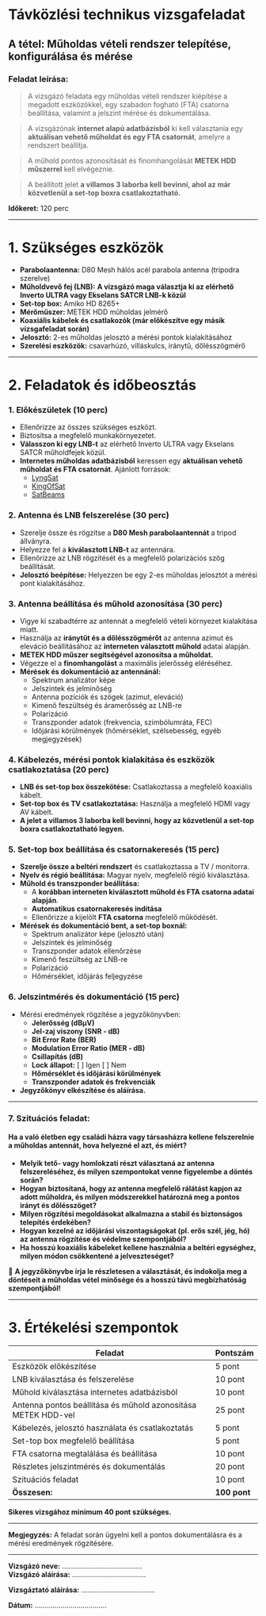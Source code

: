 # Távközlési technikus vizsgafeladat

## **A tétel:** Műholdas vételi rendszer telepítése, konfigurálása és mérése


### **Feladat leírása:**    
> A vizsgázó feladata egy műholdas vételi rendszer kiépítése a megadott eszközökkel, egy szabadon fogható (FTA) csatorna beállítása, valamint a jelszint mérése és dokumentálása.

> A vizsgázónak **internet alapú adatbázisból** ki kell választania egy **aktuálisan vehető műholdat és egy FTA csatornát**, amelyre a rendszert beállítja.
 
> A műhold pontos azonosítását és finomhangolását **METEK HDD műszerrel** kell elvégeznie.
 
> A beállított jelet **a villamos 3 laborba kell bevinni, ahol az már közvetlenül a set-top boxra csatlakoztatható.**     

**Időkeret:** 120 perc  

---

# **1. Szükséges eszközök**
- **Parabolaantenna:** D80 Mesh hálós acél parabola antenna (tripodra szerelve)
- **Műholdvevő fej (LNB):** **A vizsgázó maga választja ki az elérhető Inverto ULTRA vagy Ekselans SATCR LNB-k közül**
- **Set-top box:** Amiko HD 8265+
- **Mérőműszer:** METEK HDD műholdas jelmérő
- **Koaxiális kábelek és csatlakozók (már előkészítve egy másik vizsgafeladat során)**
- **Jelosztó:** 2-es műholdas jelosztó a mérési pontok kialakításához
- **Szerelési eszközök:** csavarhúzó, villáskulcs, iránytű, dőlésszögmérő

---

# **2. Feladatok és időbeosztás**

### **1. Előkészületek (10 perc)**
- Ellenőrizze az összes szükséges eszközt.
- Biztosítsa a megfelelő munkakörnyezetet.
- **Válasszon ki egy LNB-t** az elérhető Inverto ULTRA vagy Ekselans SATCR műholdfejek közül.
- **Internetes műholdas adatbázisból** keressen egy **aktuálisan vehető műholdat és FTA csatornát**. Ajánlott források:
  - [LyngSat](https://www.lyngsat.com/)
  - [KingOfSat](https://en.kingofsat.net/)
  - [SatBeams](https://www.satbeams.com/)

### **2. Antenna és LNB felszerelése (30 perc)**
- Szerelje össze és rögzítse a **D80 Mesh parabolaantennát** a tripod állványra.
- Helyezze fel a **kiválasztott LNB-t** az antennára.
- Ellenőrizze az LNB rögzítését és a megfelelő polarizációs szög beállítását.
- **Jelosztó beépítése:** Helyezzen be egy 2-es műholdas jelosztót a mérési pont kialakításához.


### **3. Antenna beállítása és műhold azonosítása (30 perc)**
- Vigye ki szabadtérre az antennát a megfelelő vételi környezet kialakítása miatt. 
- Használja az **iránytűt és a dőlésszögmérőt** az antenna azimut és eleváció beállításához az **interneten választott műhold** adatai alapján.
- **METEK HDD műszer segítségével azonosítsa a műholdat.**
- Végezze el a **finomhangolást** a maximális jelerősség eléréséhez.
- **Mérések és dokumentáció az antennánál:**
  - Spektrum analizátor képe
  - Jelszintek és jelminőség
  - Antenna pozíciók és szögek (azimut, eleváció)
  - Kimenő feszültség és áramerősség az LNB-re
  - Polarizáció
  - Transzponder adatok (frekvencia, szimbólumráta, FEC)
  - Időjárási körülmények (hőmérséklet, szélsebesség, egyéb megjegyzések)

### **4. Kábelezés, mérési pontok kialakítása és eszközök csatlakoztatása (20 perc)**
- **LNB és set-top box összekötése:** Csatlakoztassa a megfelelő koaxiális kábelt.
- **Set-top box és TV csatlakoztatása:** Használja a megfelelő HDMI vagy AV kábelt.
- **A jelet a villamos 3 laborba kell bevinni, hogy az közvetlenül a set-top boxra csatlakoztatható legyen.**

### **5. Set-top box beállítása és csatornakeresés (15 perc)**
- **Szerelje össze a beltéri rendszert** és csatlakoztassa a TV / monitorra. 
- **Nyelv és régió beállítása:** Magyar nyelv, megfelelő régió kiválasztása.
- **Műhold és transzponder beállítása:**
  - A **korábban interneten kiválasztott műhold és FTA csatorna adatai alapján**.
  - **Automatikus csatornakeresés indítása**
  - Ellenőrizze a kijelölt **FTA csatorna** megfelelő működését.
- **Mérések és dokumentáció bent, a set-top boxnál:**
  - Spektrum analizátor képe (jelosztó után)
  - Jelszintek és jelminőség
  - Transzponder adatok ellenőrzése
  - Kimenő feszültség az LNB-re
  - Polarizáció
  - Hőmérséklet, időjárás feljegyzése

### **6. Jelszintmérés és dokumentáció (15 perc)**
- Mérési eredmények rögzítése a jegyzőkönyvben:
  - **Jelerősség (dBμV)**
  - **Jel-zaj viszony (SNR - dB)**
  - **Bit Error Rate (BER)**
  - **Modulation Error Ratio (MER - dB)**
  - **Csillapítás (dB)**
  - **Lock állapot:** [ ] Igen [ ] Nem
  - **Hőmérséklet és időjárási körülmények**
  - **Transzponder adatok és frekvenciák**
- **Jegyzőkönyv elkészítése és aláírása.**

--- 

### **7. Szituációs feladat:**

#### Ha a való életben egy családi házra vagy társasházra kellene felszerelnie a műholdas antennát, hova helyezné el azt, és miért?

- **Melyik tető- vagy homlokzati részt választaná az antenna felszereléséhez, és milyen szempontokat venne figyelembe a döntés során?**  
- **Hogyan biztosítaná, hogy az antenna megfelelő rálátást kapjon az adott műholdra, és milyen módszerekkel határozná meg a pontos irányt és dőlésszöget?**  
- **Milyen rögzítési megoldásokat alkalmazna a stabil és biztonságos telepítés érdekében?**  
- **Hogyan kezelné az időjárási viszontagságokat (pl. erős szél, jég, hó) az antenna rögzítése és védelme szempontjából?**  
- **Ha hosszú koaxiális kábeleket kellene használnia a beltéri egységhez, milyen módon csökkentené a jelveszteséget?**  

📌 **A jegyzőkönyvbe írja le részletesen a választását, és indokolja meg a döntéseit a műholdas vétel minősége és a hosszú távú megbízhatóság szempontjából!**


---

# **3. Értékelési szempontok**

| Feladat | Pontszám |
|---------|----------|
| Eszközök előkészítése | 5 pont |
| LNB kiválasztása és felszerelése | 10 pont |
| Műhold kiválasztása internetes adatbázisból | 10 pont |
| Antenna pontos beállítása és műhold azonosítása METEK HDD-vel | 25 pont |
| Kábelezés, jelosztó használata és csatlakoztatás | 5 pont |
| Set-top box megfelelő beállítása | 5 pont |
| FTA csatorna megtalálása és beállítása | 10 pont |
| Részletes jelszintmérés és dokumentálás  | 20 pont |
| Szituációs feladat  | 10 pont |
| **Összesen:** | **100 pont** |

**Sikeres vizsgához minimum 40 pont szükséges.**

---

**Megjegyzés:** A feladat során ügyelni kell a pontos dokumentálásra és a mérési eredmények rögzítésére.

---

**Vizsgázó neve:** ........................................  
**Vizsgázó aláírása:** .....................................

**Vizsgáztató aláírása:** .....................................

**Dátum:** ....................................

